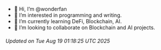 - 👋 Hi, I’m @wonderfan
- 👀 I’m interested in programming and writing.
- 🌱 I’m currently learning DeFi, Blockchain, AI.
- 💞️ I’m looking to collaborate on Blockchain and AI projects.

###### Updated on Tue Aug 19 01:18:25 UTC 2025
